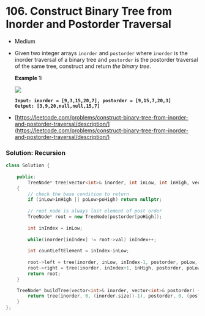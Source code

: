 # 106. Construct Binary Tree from Inorder and Postorder Traversal

* Medium
*   Given two integer arrays `inorder` and `postorder` where `inorder` is the inorder traversal of a binary tree and `postorder` is the postorder traversal of the same tree, construct and return _the binary tree_.

    &#x20;

    **Example 1:**

    ![](https://assets.leetcode.com/uploads/2021/02/19/tree.jpg)

    <pre><code><strong>Input: inorder = [9,3,15,20,7], postorder = [9,15,7,20,3]
    </strong><strong>Output: [3,9,20,null,null,15,7]
    </strong></code></pre>
* [https://leetcode.com/problems/construct-binary-tree-from-inorder-and-postorder-traversal/description/](https://leetcode.com/problems/construct-binary-tree-from-inorder-and-postorder-traversal/description/)

### Solution: Recursion

```cpp
class Solution {
   
    public:
        TreeNode* tree(vector<int>& inorder, int inLow, int inHigh, vector<int>& postorder, int poLow, int poHigh)
    {
        // check the base condition to return
        if (inLow>inHigh || poLow>poHigh) return nullptr;
        
        // root node is always last element of post order
        TreeNode* root = new TreeNode(postorder[poHigh]);
        
        int inIndex = inLow;
            
        while(inorder[inIndex] != root->val) inIndex++;
        
        int countLeftElement = inIndex-inLow;
        
        root->left = tree(inorder, inLow, inIndex-1, postorder, poLow, poLow+countLeftElement-1);
        root->right = tree(inorder, inIndex+1, inHigh, postorder, poLow+countLeftElement, poHigh-1);
        return root;
    }

    TreeNode* buildTree(vector<int>& inorder, vector<int>& postorder) {
        return tree(inorder, 0, (inorder.size()-1), postorder, 0, (postorder.size()-1));
    }
};
```
